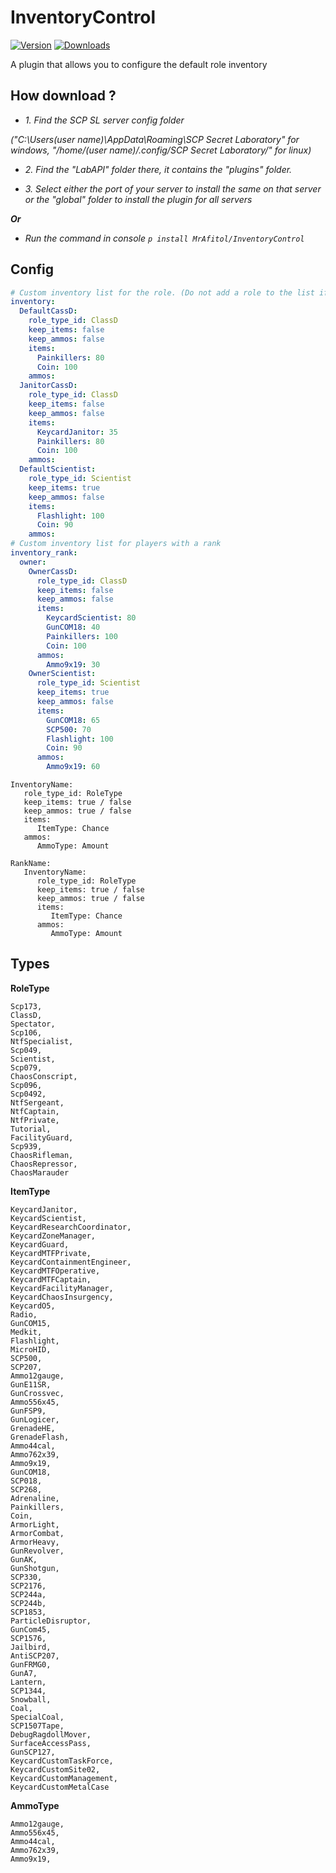 # InventoryControl
[![Version](https://img.shields.io/github/v/release/MrAfitol/InventoryControl?sort=semver&style=flat-square&color=blue&label=Version)](https://github.com/MrAfitol/InventoryControl/releases)
[![Downloads](https://img.shields.io/github/downloads/MrAfitol/InventoryControl/total?style=flat-square&color=yellow&label=Downloads)](https://github.com/MrAfitol/InventoryControl/releases)

A plugin that allows you to configure the default role inventory

## How download ?
   - *1. Find the SCP SL server config folder*
   
   *("C:\Users\(user name)\AppData\Roaming\SCP Secret Laboratory\" for windows, "/home/(user name)/.config/SCP Secret Laboratory/" for linux)*
  
   - *2. Find the "LabAPI" folder there, it contains the "plugins" folder.*
  
   - *3. Select either the port of your server to install the same on that server or the "global" folder to install the plugin for all servers*
  
  ***Or***
  
   - *Run the command in console `p install MrAfitol/InventoryControl`*

## Config

```yml
# Custom inventory list for the role. (Do not add a role to the list if you want to leave the role as a regular inventory)
inventory:
  DefaultCassD:
    role_type_id: ClassD
    keep_items: false
    keep_ammos: false
    items:
      Painkillers: 80
      Coin: 100
    ammos: 
  JanitorCassD:
    role_type_id: ClassD
    keep_items: false
    keep_ammos: false
    items:
      KeycardJanitor: 35
      Painkillers: 80
      Coin: 100
    ammos: 
  DefaultScientist:
    role_type_id: Scientist
    keep_items: true
    keep_ammos: false
    items:
      Flashlight: 100
      Coin: 90
    ammos: 
# Custom inventory list for players with a rank
inventory_rank:
  owner:
    OwnerCassD:
      role_type_id: ClassD
      keep_items: false
      keep_ammos: false
      items:
        KeycardScientist: 80
        GunCOM18: 40
        Painkillers: 100
        Coin: 100
      ammos:
        Ammo9x19: 30
    OwnerScientist:
      role_type_id: Scientist
      keep_items: true
      keep_ammos: false
      items:
        GunCOM18: 65
        SCP500: 70
        Flashlight: 100
        Coin: 90
      ammos:
        Ammo9x19: 60
```


```
InventoryName:
   role_type_id: RoleType
   keep_items: true / false
   keep_ammos: true / false
   items:
      ItemType: Chance
   ammos:
      AmmoType: Amount
```

```
RankName:
   InventoryName:
      role_type_id: RoleType
      keep_items: true / false
      keep_ammos: true / false
      items:
         ItemType: Chance
      ammos:
         AmmoType: Amount
```

## Types

**RoleType**
```
Scp173,
ClassD,
Spectator,
Scp106,
NtfSpecialist,
Scp049,
Scientist,
Scp079,
ChaosConscript,
Scp096,
Scp0492,
NtfSergeant,
NtfCaptain,
NtfPrivate,
Tutorial,
FacilityGuard,
Scp939,
ChaosRifleman,
ChaosRepressor,
ChaosMarauder
```

**ItemType**
```
KeycardJanitor,         
KeycardScientist,       
KeycardResearchCoordinator,
KeycardZoneManager,     
KeycardGuard,           
KeycardMTFPrivate,      
KeycardContainmentEngineer,
KeycardMTFOperative,    
KeycardMTFCaptain,      
KeycardFacilityManager, 
KeycardChaosInsurgency, 
KeycardO5,              
Radio,                  
GunCOM15,               
Medkit,                 
Flashlight,             
MicroHID,               
SCP500,                 
SCP207,                 
Ammo12gauge,            
GunE11SR,               
GunCrossvec,            
Ammo556x45,             
GunFSP9,                
GunLogicer,             
GrenadeHE,              
GrenadeFlash,           
Ammo44cal,              
Ammo762x39,             
Ammo9x19,               
GunCOM18,               
SCP018,                 
SCP268,                 
Adrenaline,             
Painkillers,            
Coin,                   
ArmorLight,             
ArmorCombat,            
ArmorHeavy,             
GunRevolver,            
GunAK,                  
GunShotgun,             
SCP330,                 
SCP2176,                
SCP244a,                
SCP244b,                
SCP1853,                
ParticleDisruptor,      
GunCom45,               
SCP1576,                
Jailbird,               
AntiSCP207,             
GunFRMG0,               
GunA7,                  
Lantern,                
SCP1344,                
Snowball,               
Coal,                   
SpecialCoal,            
SCP1507Tape,            
DebugRagdollMover,      
SurfaceAccessPass,      
GunSCP127,              
KeycardCustomTaskForce, 
KeycardCustomSite02,    
KeycardCustomManagement,
KeycardCustomMetalCase
```

**AmmoType**
```
Ammo12gauge,
Ammo556x45,
Ammo44cal,
Ammo762x39,
Ammo9x19,
```
